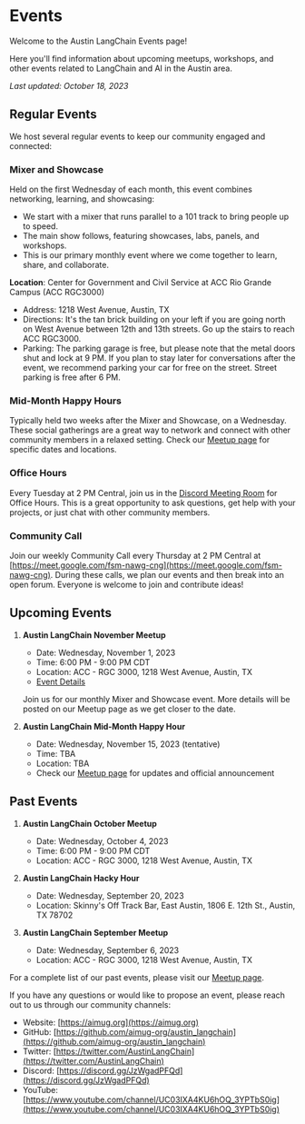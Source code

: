 # Events

Welcome to the Austin LangChain Events page!

Here you'll find information about upcoming meetups, workshops, and other events related to LangChain and AI in the Austin area.

*Last updated: October 18, 2023*

## Regular Events

We host several regular events to keep our community engaged and connected:

### Mixer and Showcase
Held on the first Wednesday of each month, this event combines networking, learning, and showcasing:
- We start with a mixer that runs parallel to a 101 track to bring people up to speed.
- The main show follows, featuring showcases, labs, panels, and workshops.
- This is our primary monthly event where we come together to learn, share, and collaborate.

**Location**: Center for Government and Civil Service at ACC Rio Grande Campus (ACC RGC3000)
- Address: 1218 West Avenue, Austin, TX
- Directions: It's the tan brick building on your left if you are going north on West Avenue between 12th and 13th streets. Go up the stairs to reach ACC RGC3000.
- Parking: The parking garage is free, but please note that the metal doors shut and lock at 9 PM. If you plan to stay later for conversations after the event, we recommend parking your car for free on the street. Street parking is free after 6 PM.

### Mid-Month Happy Hours
Typically held two weeks after the Mixer and Showcase, on a Wednesday. These social gatherings are a great way to network and connect with other community members in a relaxed setting. Check our [Meetup page](https://www.meetup.com/austin-langchain-ai-group/) for specific dates and locations.

### Office Hours
Every Tuesday at 2 PM Central, join us in the [Discord Meeting Room](https://discord.com/channels/1149779360178524272/1149779360967045170) for Office Hours. This is a great opportunity to ask questions, get help with your projects, or just chat with other community members.

### Community Call
Join our weekly Community Call every Thursday at 2 PM Central at [https://meet.google.com/fsm-nawg-cng](https://meet.google.com/fsm-nawg-cng). During these calls, we plan our events and then break into an open forum. Everyone is welcome to join and contribute ideas!

## Upcoming Events

1. **Austin LangChain November Meetup**
   - Date: Wednesday, November 1, 2023
   - Time: 6:00 PM - 9:00 PM CDT
   - Location: ACC - RGC 3000, 1218 West Avenue, Austin, TX
   - [Event Details](https://www.meetup.com/austin-langchain-ai-group/events/)

   Join us for our monthly Mixer and Showcase event. More details will be posted on our Meetup page as we get closer to the date.

2. **Austin LangChain Mid-Month Happy Hour**
   - Date: Wednesday, November 15, 2023 (tentative)
   - Time: TBA
   - Location: TBA
   - Check our [Meetup page](https://www.meetup.com/austin-langchain-ai-group/events/) for updates and official announcement

## Past Events

1. **Austin LangChain October Meetup**
   - Date: Wednesday, October 4, 2023
   - Time: 6:00 PM - 9:00 PM CDT
   - Location: ACC - RGC 3000, 1218 West Avenue, Austin, TX

2. **Austin LangChain Hacky Hour**
   - Date: Wednesday, September 20, 2023
   - Location: Skinny's Off Track Bar, East Austin, 1806 E. 12th St., Austin, TX 78702

3. **Austin LangChain September Meetup**
   - Date: Wednesday, September 6, 2023
   - Location: ACC - RGC 3000, 1218 West Avenue, Austin, TX

For a complete list of our past events, please visit our [Meetup page](https://www.meetup.com/austin-langchain-ai-group/events/past/).

If you have any questions or would like to propose an event, please reach out to us through our community channels:

- Website: [https://aimug.org](https://aimug.org)
- GitHub: [https://github.com/aimug-org/austin_langchain](https://github.com/aimug-org/austin_langchain)
- Twitter: [https://twitter.com/AustinLangChain](https://twitter.com/AustinLangChain)
- Discord: [https://discord.gg/JzWgadPFQd](https://discord.gg/JzWgadPFQd)
- YouTube: [https://www.youtube.com/channel/UC03IXA4KU6hOQ_3YPTbS0ig](https://www.youtube.com/channel/UC03IXA4KU6hOQ_3YPTbS0ig)
